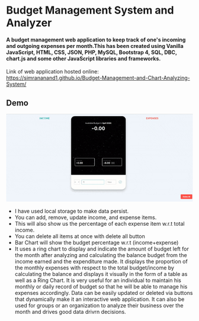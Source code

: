 # Budget Management System and Analyzer

#### A budget management web application to keep track of one's incoming and outgoing expenses per month.This has been created using Vanilla JavaScript, HTML, CSS, JSON, PHP, MySQL, Bootstrap 4, SQL, DBC, chart.js and some other JavaScript libraries and frameworks.
Link of web application hosted online: https://simrananand1.github.io/Budget-Management-and-Chart-Analyzing-System/

## Demo

<div align='center'>
	<img src='appdemo.gif' />
</div>
 
- I have used local storage to make data persist.
- You can add, remove, update income, and expense items.
- This will also show us the percentage of each expense item w.r.t total 
income.
- You can delete all items at once with delete all button
- Bar Chart will show the budget percentage w.r.t (income+expense)
- It uses a ring chart to display and indicate the amount of budget left for the month after analyzing and calculating the balance budget
 from the income earned and the expenditure made.
It displays the proportion of the monthly expenses with respect to the total budget/income by calculating the balance and displays it visually in the form of a table as well as a Ring Chart. It is very useful for an individual to maintain his monthly or daily record of budget so that he will be able to manage his expenses accordingly. Data can be easily updated or deleted via buttons that dynamically make it an interactive web application. It can also be used for groups or an organization to analyze their business over the month and drives good data drivrn decisions.

